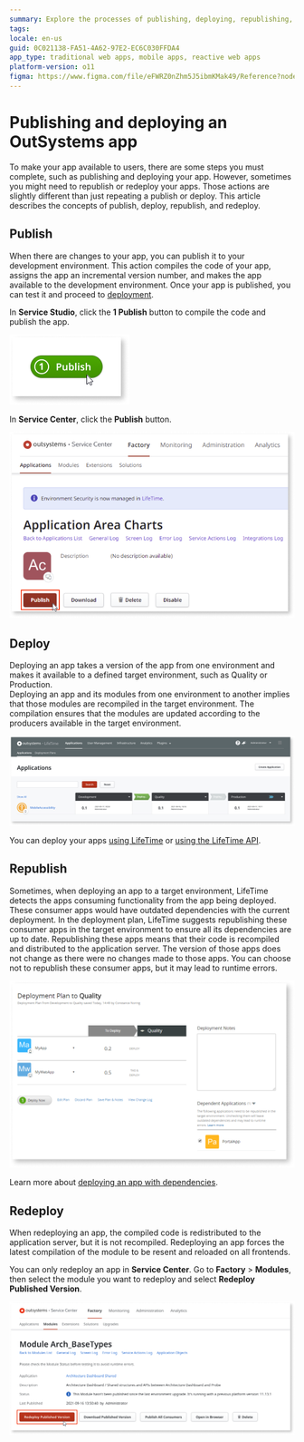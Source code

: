 ```yaml
---
summary: Explore the processes of publishing, deploying, republishing, and redeploying apps in OutSystems 11 (O11).
tags:
locale: en-us
guid: 0C021138-FA51-4A62-97E2-EC6C030FFDA4
app_type: traditional web apps, mobile apps, reactive web apps
platform-version: o11
figma: https://www.figma.com/file/eFWRZ0nZhm5J5ibmKMak49/Reference?node-id=2322:3941
---
```


# Publishing and deploying an OutSystems app

To make your app available to users, there are some steps you must complete, such as publishing and deploying your app. However, sometimes you might need to republish or redeploy your apps. Those actions are slightly different than just repeating a publish or deploy. This article describes the concepts of publish, deploy, republish, and redeploy.  

## Publish

When there are changes to your app, you can publish it to your development environment. This action compiles the code of your app, assigns the app an incremental version number, and makes the app available to the development environment. Once your app is published, you can test it and proceed to [deployment](#deploy).  

In **Service Studio**, click the **1 Publish** button to compile the code and publish the app.  

![Screenshot of the Service Studio interface with the '1 Publish' button highlighted](images/1-publish-ss.png "Publishing in Service Studio")

In **Service Center**, click the **Publish** button. 

![Screenshot of the Service Center interface with the 'Publish' button highlighted](images/publish-sc.png "Publishing in Service Center")

## Deploy

Deploying an app takes a version of the app from one environment and makes it available to a defined target environment, such as Quality or Production.  
Deploying an app and its modules from one environment to another implies that those modules  are recompiled in the target environment. The compilation ensures that the modules are updated according to the producers available in the target environment.  

![Flowchart illustrating the deployment process of an app using LifeTime](images/deploy-lt.png "Deployment Process")

You can deploy your apps [using LifeTime](../../deploying-apps/deploy-an-application.md) or [using the LifeTime API](../apis/lifetime-deployment/examples/api-deploy-app.md).  

## Republish

Sometimes, when deploying an app to a target environment, LifeTime detects the apps consuming functionality from the app being deployed. These consumer apps would have outdated dependencies with the current deployment. In the deployment plan, LifeTime suggests republishing these consumer apps in the target environment to ensure all its dependencies are up to date. Republishing these apps means that their code is recompiled and distributed to the application server. The version of those apps does not change as there were no changes made to those apps. You can choose not to republish these consumer apps, but it may lead to runtime errors.  

![Screenshot showing the LifeTime deployment plan suggesting republishing of consumer apps with outdated dependencies](images/deploy-dependencies-lt.png "Deploying with Dependencies")

Learn more about [deploying an app with dependencies](../../deploying-apps/deploy-an-application-with-dependencies.md).

## Redeploy

When redeploying an app, the compiled code is redistributed to the application server, but it is not recompiled. Redeploying an app forces the latest compilation of the module to be resent and reloaded on all frontends.  

You can only redeploy an app in **Service Center**. Go to **Factory** > **Modules**, then select the module you want to redeploy and select **Redeploy Published Version**.

![Screenshot of the Service Center interface with the 'Redeploy Published Version' option for a module](images/redeploy-sc.png "Redeploying in Service Center")





